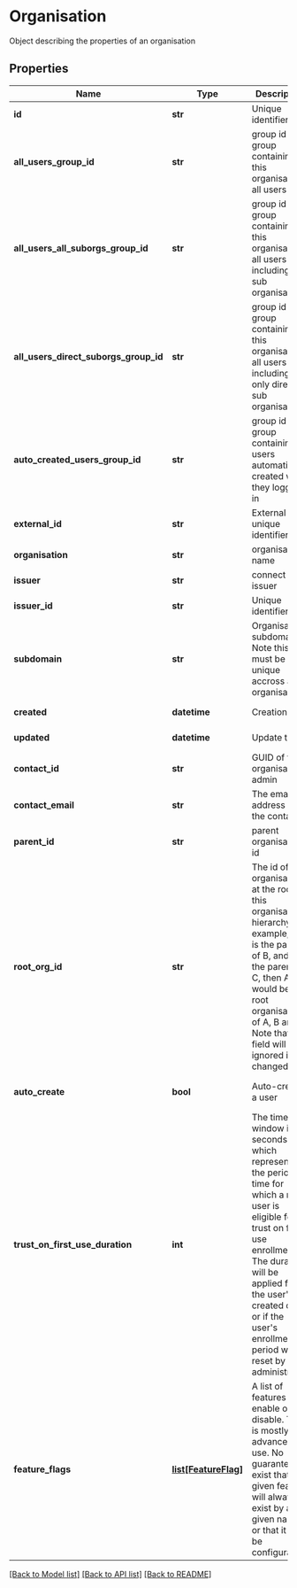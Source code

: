 # Organisation

Object describing the properties of an organisation
## Properties
Name | Type | Description | Notes
------------ | ------------- | ------------- | -------------
**id** | **str** | Unique identifier | [optional] [readonly] 
**all_users_group_id** | **str** | group id of group containing this organisations all users | [optional] 
**all_users_all_suborgs_group_id** | **str** | group id of group containing this organisations all users including all sub organisations | [optional] 
**all_users_direct_suborgs_group_id** | **str** | group id of group containing this organisations all users including only direct sub organisations | [optional] 
**auto_created_users_group_id** | **str** | group id of group containing users automatically created when they logged in | [optional] 
**external_id** | **str** | External unique identifier | [optional] 
**organisation** | **str** | organisation name | [optional] 
**issuer** | **str** | connect id issuer | [optional] 
**issuer_id** | **str** | Unique identifier | [optional] 
**subdomain** | **str** | Organisations subdomain. Note this must be unique accross all organisations | [optional] 
**created** | **datetime** | Creation time | [optional] [readonly] 
**updated** | **datetime** | Update time | [optional] [readonly] 
**contact_id** | **str** | GUID of the organisation admin | [optional] 
**contact_email** | **str** | The email address of the contact. | [optional] [readonly] 
**parent_id** | **str** | parent organisation id | [optional] 
**root_org_id** | **str** | The id of the organisation at the root of this organisation hierarchy. For example, if A is the parent of B, and B is the parent of C, then A would be the root organisation of A, B and C. Note that this field will be ignored if changed.  | [optional] 
**auto_create** | **bool** | Auto-creates a user | [optional] [default to True]
**trust_on_first_use_duration** | **int** | The time window in seconds which represents the period of time for which a new user is eligible for trust on first use enrollment. The duration will be applied from the user&#39;s created date, or if the user&#39;s enrollment period was reset by an administrator.  | [optional] [default to 86400]
**feature_flags** | [**list[FeatureFlag]**](FeatureFlag.md) | A list of features to enable or disable. This is mostly for advanced use. No guarantees exist that a given feature will always exist by a given name, or that it will be configurable.  | [optional] 

[[Back to Model list]](../README.md#documentation-for-models) [[Back to API list]](../README.md#documentation-for-api-endpoints) [[Back to README]](../README.md)



